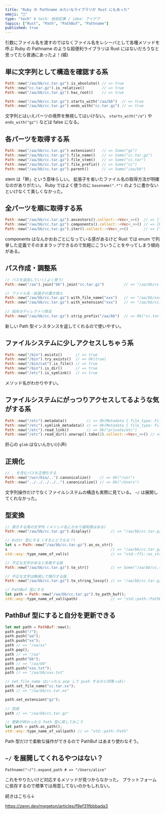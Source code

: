 ```yaml
---
title: "Ruby の Pathname みたいなライブラリが Rust にもあった"
emoji: "🍄"
type: "tech" # tech: 技術記事 / idea: アイデア
topics: ["Rust", "Path", "PathBuf", "Pathname"]
published: true
---
```


引数にファイル名を渡すのではなくファイル名をレシーバとして各種メソッドを呼ぶ Ruby の Pathname のような超便利ライブラリは Rust にはないだろうなと思ってたら普通にあったよ！(嬉)

## 単に文字列として構造を確認する系

```rust
Path::new("/aa/bb/cc.tar.gz").is_absolute() // => true
Path::new("cc.tar.gz").is_relative()        // => true
Path::new("/aa/bb/cc.tar.gz").has_root()    // => true
```

```rust
Path::new("/aa/bb/cc.tar.gz").starts_with("/aa/bb")  // => true
Path::new("/aa/bb/cc.tar.gz").ends_with("cc.tar.gz") // => true
```

文字列とはいえパーツの境界を無視してはいけない。
`starts_with("/a")` や `ends_with("gz")` などは false になる。

## 各パーツを取得する系
```rust
Path::new("/aa/bb/cc.tar.gz").extension()   // => Some("gz")
Path::new("/aa/bb/cc.tar.gz").file_name()   // => Some("cc.tar.gz")
Path::new("/aa/bb/cc.tar.gz").file_stem()   // => Some("cc.tar")
Path::new("/aa/bb/cc.tar.gz").file_prefix() // => Some("cc")
Path::new("/aa/bb/cc.tar.gz").parent()      // => Some("/aa/bb")
```

stem は「幹」という意味らしい。
拡張子を省いたファイル名の取得方法が明確なのがありがたい。
Ruby ではよく使うのに `basename(".*")` のように書かないといけなくて美しくなかった。

## 全パーツを順に取得する系
```rust
Path::new("/aa/bb/cc.tar.gz").ancestors().collect::<Vec<_>>()  // => ["/aa/bb/cc.tar.gz", "/aa/bb", "/aa", "/"]
Path::new("/aa/bb/cc.tar.gz").components().collect::<Vec<_>>() // => [RootDir, Normal("aa"), Normal("bb"), Normal("cc.tar.gz")]
Path::new("/aa/bb/cc.tar.gz").iter().collect::<Vec<_>>()       // => ["/", "aa", "bb", "cc.tar.gz"]
```

components はなんかおおごとになっている感があるけど Rust では enum で列挙した定義でそのままラップできるので気軽にこういうことをやってしまう傾向がある。

## パス作成・調整系
```rust
// パスを追加していく(よく使う)
Path::new("/aa").join("bb").join("cc.tar.gz")         // => "/aa/bb/cc.tar.gz"

// ファイル名・拡張子の置き換え
Path::new("/aa/bb/cc.tar.gz").with_file_name("xxx")   // => "/aa/bb/xxx"
Path::new("/aa/bb/cc.tar.gz").with_extension("xxx")   // => "/aa/bb/cc.tar.xxx"
  
// 祖先のディレクトリ除去
Path::new("/aa/bb/cc.tar.gz").strip_prefix("/aa/bb")  // => Ok("cc.tar.gz")
```

新しい Path 型インスタンスを返してくれるので使いやすい。

## ファイルシステムに少しアクセスしちゃう系
```rust
Path::new("/bin").exists()      // => true
Path::new("/bin").try_exists()  // => Ok(true)
Path::new("/bin/cat").is_file() // => true
Path::new("/bin").is_dir()      // => true
Path::new("/etc").is_symlink()  // => true
```

メソッド名がわかりやすい。

## ファイルシステムにがっつりアクセスしてるような気がする系
```rust
Path::new("/etc").metadata()         // => Ok(Metadata { file_type: FileType(FileType { mode: 16877 }), is_dir: true, is_file: false, permissions: Permissions(FilePermissions { mode: 16877 }), modified: Ok(SystemTime { tv_sec: 1646948709, tv_nsec: 53641797 }), accessed: Ok(SystemTime { tv_sec: 1646964920, tv_nsec: 777256864 }), created: Ok(SystemTime { tv_sec: 1577865600, tv_nsec: 0 }), .. })
Path::new("/etc").symlink_metadata() // => Ok(Metadata { file_type: FileType(FileType { mode: 41453 }), is_dir: false, is_file: false, permissions: Permissions(FilePermissions { mode: 41453 }), modified: Ok(SystemTime { tv_sec: 1577865600, tv_nsec: 0 }), accessed: Ok(SystemTime { tv_sec: 1577865600, tv_nsec: 0 }), created: Ok(SystemTime { tv_sec: 1577865600, tv_nsec: 0 }), .. })
Path::new("/etc").read_link()        // => Ok("private/etc")
Path::new("/etc").read_dir().unwrap().take(2).collect::<Vec<_>>() // => [Ok(DirEntry("/etc/kcpassword")), Ok(DirEntry("/etc/hosts~"))]
```
  
肝心の `glob` はないんかい(小声)


## 正規化
```rust
// . を含むパスを正規化する
Path::new("/usr/bin/..").canonicalize()    // => Ok("/usr")
Path::new("../../../../..").canonicalize() // => Ok("/Users")
```

文字列操作だけでなくファイルシステムの構造も実際に見ている。
`~/` は展開してくれなかった。

## 型変換
```rust
// 表示する用の文字列 (メソッド名にかなり違和感はある)
Path::new("/aa/bb/cc.tar.gz").display()         // => "/aa/bb/cc.tar.gz"

// OsStr 型にする (するとどうなる？)
let s = Path::new("/aa/bb/cc.tar.gz").as_os_str()
s                                               // => "/aa/bb/cc.tar.gz"
std::any::type_name_of_val(s)                   // => "std::ffi::os_str::OsStr"

// 不正な文字があると失敗する版
Path::new("/aa/bb/cc.tar.gz").to_str()          // => Some("/aa/bb/cc.tar.gz")

// 不正な文字は無視して強行する版
Path::new("/aa/bb/cc.tar.gz").to_string_lossy() // => "/aa/bb/cc.tar.gz"

// PathBuf 型にする
let path = Path::new("/aa/bb/cc.tar.gz").to_path_buf();
std::any::type_name_of_val(&path)               // => "std::path::PathBuf"
```

## PathBuf 型にすると自分を更新できる
```rust
let mut path = PathBuf::new();
path.push("/");
path.push("aa");
path.push("xx");
path // => "/aa/xx"
path.pop();
path // => "/aa"
path.push("bb");
path // => "/aa/bb"
path.push("xxx.txt");
path // => "/aa/bb/xxx.txt"

// set_file_name はいったん pop して push するのと同等っぽい
path.set_file_name("cc.tar.xx");
path // => "/aa/bb/cc.tar.xx"

path.set_extension("gz");
  
// 完成
path // => "/aa/bb/cc.tar.gz"
```

```rust  
// 更新が終わったら Path 型に戻しておこう  
let path = path.as_path();
std::any::type_name_of_val(path) // => "std::path::Path"
```

Path 型だけで柔軟な操作ができるので PathBuf はあまり使わなそう。

## `~/` を展開してくれるやつはない？

```ruby:Ruby
Pathname("~/").expand_path # => "/Users/alice"
```

これをやりたいけど対応するメソッドが見つからなかった。
プラットフォームに依存するので標準では用意してないのかもしれない。

続きはこちら↓

https://zenn.dev/megeton/articles/f9ef31fbbbada3
